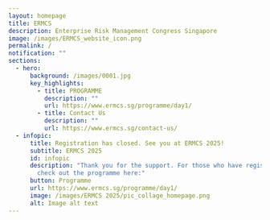 ```yaml
---
layout: homepage
title: ERMCS
description: Enterprise Risk Management Congress Singapore
image: /images/ERMCS_website_icon.png
permalink: /
notification: ""
sections:
  - hero:
      background: /images/0001.jpg
      key_highlights:
        - title: PROGRAMME
          description: ""
          url: https://www.ermcs.sg/programme/day1/
        - title: Contact Us
          description: ""
          url: https://www.ermcs.sg/contact-us/
  - infopic:
      title: Registration has closed. See you at ERMCS 2025!
      subtitle: ERMCS 2025
      id: infopic
      description: "Thank you for the support. For those who have registered, you can
        check out the programme here:"
      button: Programme
      url: https://www.ermcs.sg/programme/day1/
      image: /images/ERMCS 2025/pic_collage_homepage.png
      alt: Image alt text
---
```

